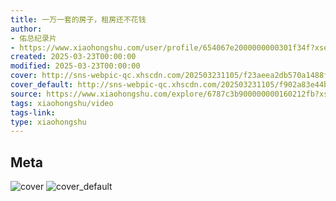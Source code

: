 ```yaml
---
title: 一万一套的房子，租房还不花钱
author:
- 佑总纪录片
- https://www.xiaohongshu.com/user/profile/654067e2000000000301f34f?xsec_token=undefined
created: 2025-03-23T00:00:00
modified: 2025-03-23T00:00:00
cover: http://sns-webpic-qc.xhscdn.com/202503231105/f23aeea2db570a1488f9674308913057/1040g2sg31cm8sc1310705pa0cvh0rsqfpurg2d8!nc_n_webp_prv_1
cover_default: http://sns-webpic-qc.xhscdn.com/202503231105/f902a83e44bc523a1defc30a81590087/1040g2sg31cm8sc1310705pa0cvh0rsqfpurg2d8!nc_n_webp_mw_1
source: https://www.xiaohongshu.com/explore/6787c3b900000000160212fb?xsec_token=ABRaZT4YxCtZVLAC7NHWN6MRuogO2TQd1D6B0eEGzhB3c=
tags: xiaohongshu/video
tags-link:
type: xiaohongshu
---
```


## Meta

![cover](http://sns-webpic-qc.xhscdn.com/202503231105/f23aeea2db570a1488f9674308913057/1040g2sg31cm8sc1310705pa0cvh0rsqfpurg2d8!nc_n_webp_prv_1)
![cover_default](http://sns-webpic-qc.xhscdn.com/202503231105/f902a83e44bc523a1defc30a81590087/1040g2sg31cm8sc1310705pa0cvh0rsqfpurg2d8!nc_n_webp_mw_1)
